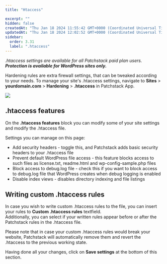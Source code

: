 ```yaml
---
title: "Htaccess"

excerpt: ""
hidden: false
createdAt: "Thu Jan 18 2024 11:55:42 GMT+0000 (Coordinated Universal Time)"
updatedAt: "Thu Jan 18 2024 12:02:52 GMT+0000 (Coordinated Universal Time)"
sidebar:
  order: 3.31
  label: ".htaccess"
---
```

_.htaccess settings are available for all Patchstack paid plan users._  
**_Protection is available for WordPress sites only._**

Hardening rules are extra firewall settings, that can be tweaked according to your needs.
To manage your site's .htaccess settings, navigate to **Sites** > **yourdomain.com** > **Hardening** > **.htaccess** in Patchstack App.


![](@images/patchstack-hardening-htaccess.png)

## .htaccess features

On the **.htaccess features** block you can modify some of your site settings and modify the .htaccess file.

Settings you can manage on this page:

<ul>
<li>Add security headers - toggle this, and Patchstack adds basic security headers to your .htaccess file</li>
<li>Prevent default WordPress file access - this feature blocks access to such files as license.txt, readme.html and wp-config-sample.php files</li>
<li>Block access to debug.log file - check this if you want to block access to debug.log file that WordPress creates when debug logging is enabled</li>
<li>Disable index views - disables directory indexing and file listings</li>
</ul>

## Writing custom .htaccess rules

In case you wish to write custom .htaccess rules to the file, you can insert your rules to **Custom .htaccess rules** textfield.  
Additionally, you can select if your written rules appear before or after the Patchstack rules in the .htaccess file.

Please note that in case your custom .htaccess rules would break your website, Patchstack will automatically remove them and revert the .htaccess to the previous working state.

Having done all your changes, click on **Save settings** at the bottom of this section.

